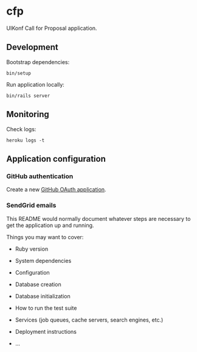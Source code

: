 # cfp

UIKonf Call for Proposal application.

## Development

Bootstrap dependencies:

```
bin/setup
```

Run application locally:

```
bin/rails server
```

## Monitoring

Check logs:

```
heroku logs -t
```

## Application configuration

### GitHub authentication

Create a new [GitHub OAuth application](https://developer.github.com/apps/building-oauth-apps/authorizing-oauth-apps/).

### SendGrid emails



This README would normally document whatever steps are necessary to get the
application up and running.

Things you may want to cover:

* Ruby version

* System dependencies

* Configuration

* Database creation

* Database initialization

* How to run the test suite

* Services (job queues, cache servers, search engines, etc.)

* Deployment instructions

* ...
